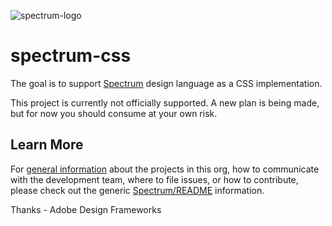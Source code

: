 ![spectrum-logo](https://git.corp.adobe.com/storage/user/655/files/a13fda74-9d4a-11e6-9aec-1b320823594a)
# spectrum-css
The goal is to support [Spectrum][spectrum-link] design language as a CSS implementation.  

This project is currently not officially supported.  A new plan is being made, but for now you should consume at your own risk.

## Learn More
For [general information](https://git.corp.adobe.com/Spectrum/README) about the projects in this org, how to communicate with the development team, where to file issues, or how to contribute, please check out the generic [Spectrum/README](https://git.corp.adobe.com/Spectrum/README) information.

Thanks - Adobe Design Frameworks

[spectrum-link]: http://spectrum.corp.adobe.com
[slack-link]: https://adobespectrum.slack.com
[dna-link]: http://design-dna.corp.adobe.com
[dna-opendev-link]: https://wiki.corp.adobe.com/display/AdobeDesign/Spectrum+Developer+Docs
[sdl-jira-link]: https://jira.corp.adobe.com/browse/SDL
[dna-jira-link]: https://jira.corp.adobe.com/browse/DNA
[dev-docs-link]: https://wiki.corp.adobe.com/display/AdobeDesign/Spectrum+Developer+Docs
[forking-link]: https://help.github.com/articles/fork-a-repo/
